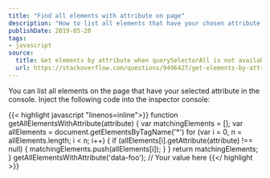 ```yaml
---
title: "Find all elements with attribute on page"
description: "How to list all elements that have your chosen attribute in the browser console"
publishDate: 2019-05-20
tags:
- javascript
source:
  title: Get elements by attribute when querySelectorAll is not available without using libraries?
  url: https://stackoverflow.com/questions/9496427/get-elements-by-attribute-when-queryselectorall-is-not-available-without-using-l
---
```


You can list all elements on the page that have your selected attribute in the console.
Inject the following code into the inspector console:

{{< highlight javascript "linenos=inline">}}
function getAllElementsWithAttribute(attribute) {
var matchingElements = [];
var allElements = document.getElementsByTagName('*')
for (var i = 0, n = allElements.length; i < n; i++) {
  if (allElements[i].getAttribute(attribute) !== null) {
    matchingElements.push(allElements[i]);
  }
}
return matchingElements;
}
getAllElementsWithAttribute('data-foo'); // Your value here
{{</ highlight >}}
